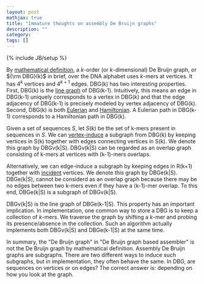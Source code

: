 ```yaml
---
layout: post
mathjax: true
title: "Immature thoughts on assembly De Bruijn graphs"
description: ""
category: 
tags: []
---
```

{% include JB/setup %}

By [mathematical definition][dbg], a *k*-order (or *k*-dimensional) De Bruijn
graph, or ${\rm DBG}(k)$ in brief, over the DNA alphabet uses *k*-mers at vertices. It
has $4^k$ vertices and $4^{k+1}$ edges. DBG(k) has two interesting properties.
First, DBG(k) is the [line graph][line-graph] of DBG(k-1). Intuitively, this
means an edge in DBG(k-1) uniquely corresponds to a vertex in DBG(k) and that
the edge adjacency of DBG(k-1) is precisely modeled by vertex adjacency of
DBG(k). Second, DBG(k) is both [Eulerian][euler] and [Hamiltonian][hamilton].
A Eulerian path in DBG(k-1) corresponds to a Hamiltonian path in DBG(k).

Given a set of sequences *S*, let $S(k)$ be the set of k-mers present in
sequences in *S*. We can [vertex-induce][induce] a subgraph from DBG(k) by
keeping vertices in S(k) together with edges connecting vertices in S(k). We
denote this graph by DBGv(k|S).  DBGv(k|S) can be regarded as an overlap graph
consisting of k-mers at vertices with (k-1)-mers overlaps.

Alternatively, we can edge-induce a subgraph by keeping edges in R(k+1)
together with [incident][incident] vertices. We denote this graph by DBGe(k|S).
DBGe(k|S), cannot be considerd as an overlap graph because there may be no
edges between two k-mers even if they have a (k-1)-mer overlap. To this end,
DBGe(k|S) is a subgraph of DBGv(k|S).

DBGv(k|S) is the line graph of DBGe(k-1|S). This property has an important
implication. In implementation, one common way to store a DBG is to keep a
collection of *k*-mers. We traverse the graph by shifting a *k*-mer and probing
its presence/absence in the collection. Such an algorithm actually implements
both DBGv(k|S) and DBGe(k-1|S) at the same time.

In summary, the "De Bruijn graph" in "De Bruijn graph based assembler" is not
the De Bruijn graph by mathematical definition. Assembly De Bruijn graphs are
subgraphs. There are two different ways to induce such subgraphs, but in
implementation, they often behave the same. In DBG, are sequences on vertices
or on edges? The correct answer is: depending on how you look at the graph.

[dbg]: https://en.wikipedia.org/wiki/De_Bruijn_graph
[line-graph]: https://en.wikipedia.org/wiki/Line_graph
[euler]: https://en.wikipedia.org/wiki/Eulerian_path
[hamilton]: https://en.wikipedia.org/wiki/Hamiltonian_path
[incident]: https://en.wikipedia.org/wiki/Incidence_(graph)
[induce]: https://en.wikipedia.org/wiki/Induced_subgraph

